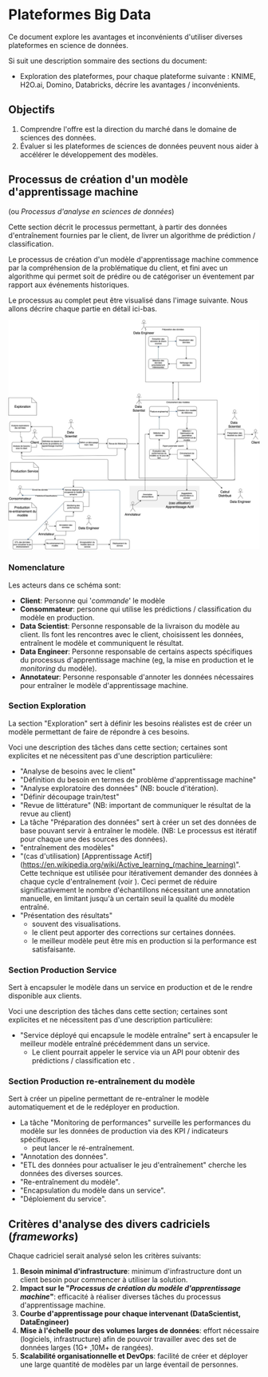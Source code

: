 # Plateformes Big Data

Ce document explore les avantages et inconvénients d'utiliser diverses plateformes en science de données. 


Si suit une description sommaire des sections du document:
* Exploration des plateformes, pour chaque plateforme suivante : KNIME, H2O.ai, Domino, Databricks, décrire les avantages / inconvénients.


## Objectifs
1. Comprendre l'offre est la direction du marché dans le domaine de sciences des données.
1. Évaluer si les plateformes de sciences de données peuvent nous aider à accélérer le développement des modèles.


## Processus de création d'un modèle d'apprentissage machine
(ou _Processus d'analyse en sciences de données_)

Cette section décrit le processus permettant, à partir des données d'entraînement 
fournies par le client, de livrer un algorithme de prédiction / classification. 

[//]: # (Une courte description décrit ensuite comment ce processus est implémenté via les notebooks en python)

Le processus de création d'un modèle d'apprentissage machine commence par la compréhension de la problématique du client, 
et fini avec un algorithme qui permet soit de prédire ou de catégoriser un éventement par rapport aux événements historiques. 

[//]: # (Un simple exemple serait d’entraîner un algorithme à prédire la probabilité qu'un bâtiment passe au feu. L'algorithme est entraîné en utilisant les données historiques des feux de bâtiments.)
Le processus au complet peut être visualisé dans l'image suivante. Nous allons décrire chaque partie en détail ici-bas.

![Image](images/full.jpg)

### Nomenclature
Les acteurs dans ce schéma sont:
* **Client**: Personne qui '_commande_' le modèle
* **Consommateur**: personne qui utilise les prédictions / classification du modèle en production.
* **Data Scientist**: Personne responsable de la livraison du modèle au client. 
Ils font les rencontres avec le client, choisissent les données, entraînent le modèle et communiquent le résultat.
* **Data Engineer**: Personne responsable de certains aspects spécifiques du processus d'apprentissage machine
(eg, la mise en production et le _monitoring_ du modèle).
* **Annotateur**: Personne responsable d'annoter les données nécessaires pour entraîner le modèle d'apprentissage machine.

### Section Exploration
La section "Exploration" sert à définir les besoins réalistes est de créer un modèle permettant de faire de répondre à ces besoins.

Voci une description des tâches dans cette section; certaines sont explicites et ne nécessitent pas d'une description 
particulière:

* "Analyse de besoins avec le client"
* "Définition du besoin en termes de problème d'apprentissage machine"
* "Analyse exploratoire des données" (NB: boucle d'itération). 
* "Définir découpage train/test"
* "Revue de littérature" (NB: important de communiquer le résultat de la revue au client)
* La tâche "Préparation des données" sert à créer un set des données de base pouvant servir à entraîner le modèle. 
(NB: Le processus est itératif pour chaque une des sources des données). 
* "entraînement des modèles" 
* "(cas d'utilisation) [Apprentissage Actif](https://en.wikipedia.org/wiki/Active_learning_(machine_learning)". 
Cette technique est utilisée pour itérativement demander des données à chaque cycle d'entraînement (voir ). 
Ceci permet de réduire significativement le nombre d'échantillons nécessitant une annotation manuelle, 
en limitant jusqu'à un certain seuil la qualité du modèle entraîné. 
* "Présentation des résultats" 
    * souvent des visualisations. 
    * le client peut apporter des corrections sur certaines données.
    * le meilleur modèle peut être mis en production si la performance est satisfaisante. 

### Section Production Service
Sert à encapsuler le modèle dans un service en production et de le rendre disponible aux clients.

Voci une description des tâches dans cette section; certaines sont explicites et ne nécessitent pas d'une description 
particulière:

* "Service déployé qui encapsule le modèle entraîne" sert à encapsuler le meilleur modèle entraîné précédemment
 dans un service. 
    * Le client pourrait appeler le service via un API pour obtenir des prédictions / classification etc . 

### Section Production re-entraînement du modèle
Sert à créer un pipeline permettant de re-entraîner le modèle automatiquement et de le redéployer en production.

* La tâche "Monitoring de performances" surveille les performances du modèle sur les données de production 
via des KPI / indicateurs spécifiques. 
    * peut lancer le ré-entraînement. 
* "Annotation des données". 
* "ETL des données pour actualiser le jeu d'entraînement" cherche les données des diverses sources.
* "Re-entraînement du modèle".
* "Encapsulation du modèle dans un service". 
* "Déploiement du service".

## Critères d'analyse des divers cadriciels (_frameworks_)

Chaque cadriciel serait analysé selon les critères suivants:
1. **Besoin minimal d'infrastructure**: minimum d'infrastructure dont un client besoin pour commencer à utiliser 
la solution. 
1. **Impact sur le "_Processus de création du modèle d'apprentissage machine_"**: 
efficacité à réaliser diverses tâches du processus d'apprentissage machine.
1. **Courbe d'apprentissage pour chaque intervenant (DataScientist, DataEngineer)**
1. **Mise à l'échelle pour des volumes larges de données**: 
effort nécessaire (logiciels, infrastructure) afin de pouvoir travailler avec des set de données larges (1G+ ,10M+ de rangées).  
1. **Scalabilité organisationnelle et DevOps**: facilité de créer et déployer une large quantité de modèles 
par un large éventail de personnes. 

